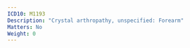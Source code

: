 ```yaml
---
ICD10: M1193
Description: "Crystal arthropathy, unspecified: Forearm"
Matters: No
Weight: 0
---
```

